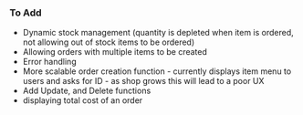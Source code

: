 ### To Add

* Dynamic stock management (quantity is depleted when item is ordered, not allowing out of stock items to be ordered)
* Allowing orders with multiple items to be created 
* Error handling 
* More scalable order creation function - currently displays item menu to users and asks for ID - as shop grows this will lead to a poor UX
* Add Update, and Delete functions 
* displaying total cost of an order 

